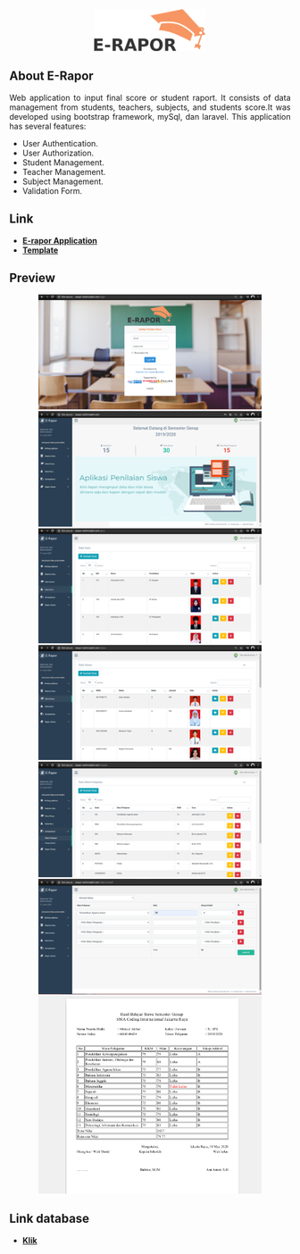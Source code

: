 <div align="center">
<a href="http://erapor.techmuda4.com/login" target="_blank">
    <img src="public/images/logos.png" width="200px" alt="login"</img>
</a>
</div>

## About E-Rapor

<p align="justify">Web application to input final score or student raport. It consists of data management from students, teachers, subjects, and students score.It was developed using bootstrap framework, mySql, dan laravel. This application has several features: </p>

- User Authentication.
- User Authorization.
- Student Management.
- Teacher Management.
- Subject Management.
- Validation Form.


## Link

- **[E-rapor Application](http://techmuda3.com/salamah/erapor/login/)**
- **[Template](https://colorlib.com/polygon/gentelella/index.html)**

## Preview

<div align="center">
    <img src="public/images/1-login.png" width="400px" alt="login"</img>
    <img src="public/images/2-dashboard.png" width="400px" alt="dashboard"</img> 
    <img src="public/images/3 - teacher management.png" width="400px" alt="teacher management"</img> 
    <img src="public/images/4 - student management.png" width="400px" alt="student management"</img> 
    <img src="public/images/5 - subject management.png" width="400px" alt="subject management"</img> 
    <img src="public/images/6 - input student score.png" width="400px" alt="input student score"</img> 
    <img src="public/images/7 - eksport pdf.png" width="400px" alt="eksport pdf"</img> 
</div>

## Link database
- **[Klik](https://drive.google.com/drive/folders/1f-YvI8wPZJwNvGdWjCrOT2UkqcuyOn4b?usp=sharing)** 
